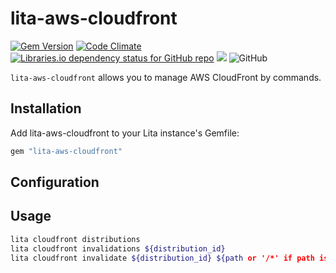 # lita-aws-cloudfront
[![Gem Version](https://badge.fury.io/rb/lita-aws-cloudfront.svg)](https://badge.fury.io/rb/lita-aws-cloudfront)
[![Code Climate](https://codeclimate.com/github/unhappychoice/lita-aws-cloudfront/badges/gpa.svg)](https://codeclimate.com/github/unhappychoice/lita-aws-cloudfront)
[![Libraries.io dependency status for GitHub repo](https://img.shields.io/librariesio/github/unhappychoice/lita-aws-cloudfront.svg)](https://libraries.io/github/unhappychoice/lita-aws-cloudfront)
![](http://ruby-gem-downloads-badge.herokuapp.com/-aws-cloudfront?type=total)
![GitHub](https://img.shields.io/github/license/unhappychoice/-aws-cloudfront.svg)

`lita-aws-cloudfront` allows you to manage AWS CloudFront by commands. 

## Installation

Add lita-aws-cloudfront to your Lita instance's Gemfile:

``` ruby
gem "lita-aws-cloudfront"
```

## Configuration


## Usage

```bash
lita cloudfront distributions
lita cloudfront invalidations ${distribution_id}
lita cloudfront invalidate ${distribution_id} ${path or '/*' if path is empty} 
```
